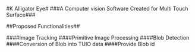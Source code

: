 #K Alligator Eye#
###A Computer vision Software Created for Multi Touch Surface###

##Proposed Functionalities##

####Image Tracking
####Primitive Image Processing
####Blob Detection
####Conversion of Blob into TUIO data
####Provide Blob id

